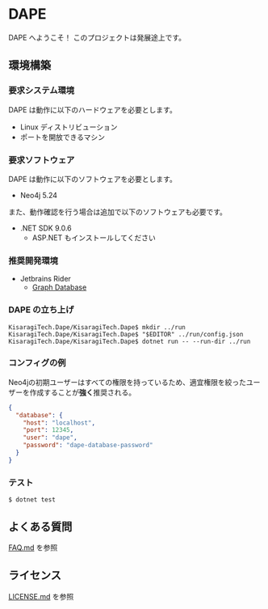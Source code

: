 # DAPE

DAPE へようこそ！
このプロジェクトは発展途上です。

## 環境構築

### 要求システム環境

DAPE は動作に以下のハードウェアを必要とします。

* Linux ディストリビューション
* ポートを開放できるマシン

### 要求ソフトウェア

DAPE は動作に以下のソフトウェアを必要とします。

* Neo4j 5.24

また、動作確認を行う場合は追加で以下のソフトウェアも必要です。

* .NET SDK 9.0.6
    * ASP.NET もインストールしてください

### 推奨開発環境

* Jetbrains Rider
    * [Graph Database](https://plugins.jetbrains.com/plugin/20417)

### DAPE の立ち上げ

```shell
KisaragiTech.Dape/KisaragiTech.Dape$ mkdir ../run
KisaragiTech.Dape/KisaragiTech.Dape$ "$EDITOR" ../run/config.json
KisaragiTech.Dape/KisaragiTech.Dape$ dotnet run -- --run-dir ../run
```

### コンフィグの例

Neo4jの初期ユーザーはすべての権限を持っているため、適宜権限を絞ったユーザーを作成することが**強く**推奨される。
```json
{
  "database": {
    "host": "localhost",
    "port": 12345,
    "user": "dape",
    "password": "dape-database-password"
  }
}
```

### テスト
```shell
$ dotnet test
```

## よくある質問
[FAQ.md](./FAQ.md) を参照

## ライセンス
[LICENSE.md](./LICENSE.md) を参照
